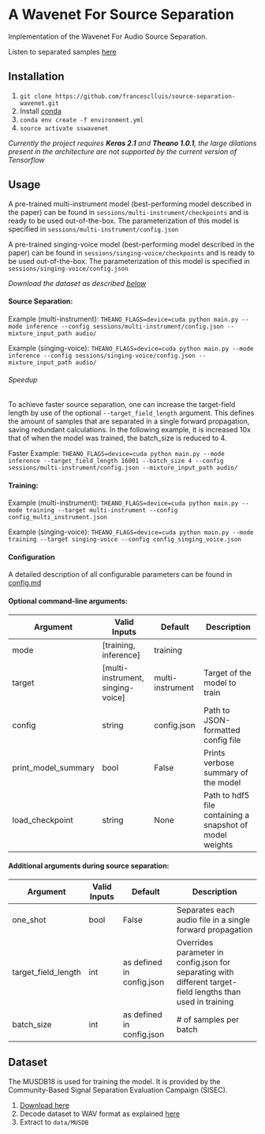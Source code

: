 A Wavenet For Source Separation
====

Implementation of the Wavenet For Audio Source Separation.

Listen to separated samples [here](http://jordipons.me/apps/end-to-end-music-source-separation/)

Installation
-----
1. `git clone https://github.com/francesclluis/source-separation-wavenet.git`
2. Install [conda](https://conda.io/docs/user-guide/install/index.html)
3. `conda env create -f environment.yml`
4. `source activate sswavenet`

*Currently the project requires **Keras 2.1** and **Theano 1.0.1**, the large dilations present in the architecture are not supported by the current version of Tensorflow*

Usage
-----

A pre-trained multi-instrument model (best-performing model described in the paper) can be found in `sessions/multi-instrument/checkpoints` and is ready to be used out-of-the-box. The parameterization of this model is specified in `sessions/multi-instrument/config.json`

A pre-trained singing-voice model (best-performing model described in the paper) can be found in `sessions/singing-voice/checkpoints` and is ready to be used out-of-the-box. The parameterization of this model is specified in `sessions/singing-voice/config.json`

*Download the dataset as described [below](https://github.com/francesclluis/source-separation-wavenet_prova#dataset)*

#### Source Separation:

Example (multi-instrument): `THEANO_FLAGS=device=cuda python main.py --mode inference --config sessions/multi-instrument/config.json --mixture_input_path audio/`

Example (singing-voice): `THEANO_FLAGS=device=cuda python main.py --mode inference --config sessions/singing-voice/config.json --mixture_input_path audio/`

###### Speedup
To achieve faster source separation, one can increase the target-field length by use of the optional `--target_field_length` argument. This defines the amount of samples that are separated in a single forward propagation, saving redundant calculations. In the following example, it is increased 10x that of when the model was trained, the batch_size is reduced to 4.

Faster Example: `THEANO_FLAGS=device=cuda python main.py --mode inference --target_field_length 16001 --batch_size 4 --config sessions/multi-instrument/config.json --mixture_input_path audio/`

#### Training:

Example (multi-instrument): `THEANO_FLAGS=device=cuda python main.py --mode training --target multi-instrument --config config_multi_instrument.json`

Example (singing-voice): `THEANO_FLAGS=device=cuda python main.py --mode training --target singing-voice --config config_singing_voice.json`

#### Configuration
A detailed description of all configurable parameters can be found in [config.md](https://github.com/francesclluis/source-separation-wavenet/blob/master/config.md)

#### Optional command-line arguments:
Argument | Valid Inputs | Default | Description
-------- | ---- | ---------- | -----
mode | [training, inference] | training |
target | [multi-instrument, singing-voice] | multi-instrument | Target of the model to train
config | string | config.json | Path to JSON-formatted config file
print_model_summary | bool | False | Prints verbose summary of the model
load_checkpoint | string | None | Path to hdf5 file containing a snapshot of model weights

#### Additional arguments during source separation:
Argument | Valid Inputs | Default | Description
-------- | ------------ | ------- | -----------
one_shot | bool | False | Separates each audio file in a single forward propagation
target_field_length | int | as defined in config.json | Overrides parameter in config.json for separating with different target-field lengths than used in training
batch_size | int | as defined in config.json | # of samples per batch

Dataset
-----

The MUSDB18 is used for training the model. It is provided by the Community-Based Signal Separation Evaluation Campaign (SISEC). 

1. [Download here](https://sigsep.github.io/datasets/musdb.html#download)
2. Decode dataset to WAV format as explained [here](https://github.com/sigsep/sigsep-mus-io)
3. Extract to `data/MUSDB`
